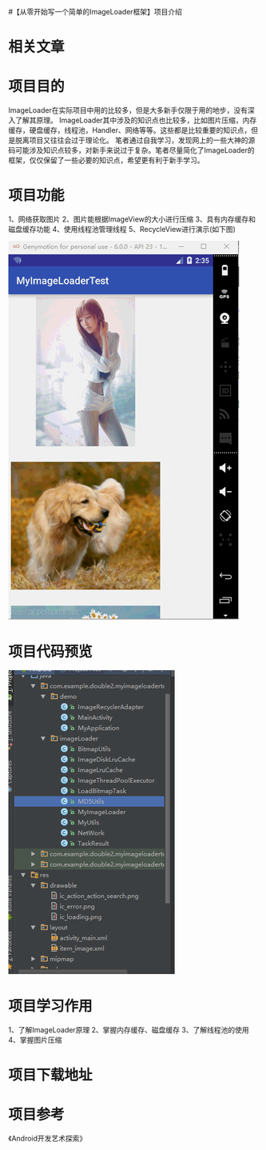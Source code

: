 #【从零开始写一个简单的ImageLoader框架】项目介绍
# 相关文章







# 项目目的

ImageLoader在实际项目中用的比较多，但是大多新手仅限于用的地步，没有深入了解其原理。 ImageLoader其中涉及的知识点也比较多，比如图片压缩，内存缓存，硬盘缓存，线程池，Handler、网络等等。这些都是比较重要的知识点，但是脱离项目又往往会过于理论化。 笔者通过自我学习，发现网上的一些大神的源码可能涉及知识点较多，对新手来说过于复杂。笔者尽量简化了ImageLoader的框架，仅仅保留了一些必要的知识点，希望更有利于新手学习。

# 项目功能

1、网络获取图片 2、图片能根据ImageView的大小进行压缩 3、具有内存缓存和磁盘缓存功能 4、使用线程池管理线程 5、RecycleView进行演示(如下图)

<img src="https://raw.githubusercontent.com/Double2hao/xujiajia_blog/main/img/2140.png" alt="这里写图片描述">

# 项目代码预览

<img src="https://raw.githubusercontent.com/Double2hao/xujiajia_blog/main/img/2141.png" alt="这里写图片描述">

# 项目学习作用

1、了解ImageLoader原理 2、掌握内存缓存、磁盘缓存 3、了解线程池的使用 4、掌握图片压缩

# 项目下载地址



# 项目参考

《Android开发艺术探索》